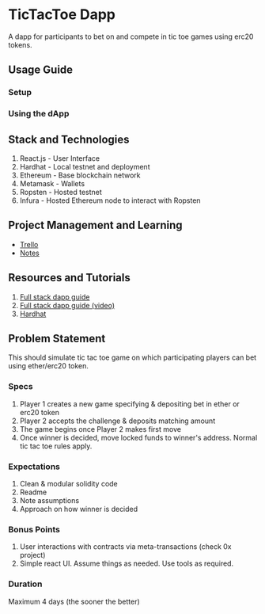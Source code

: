 # TicTacToe Dapp
A dapp for participants to bet on and compete in tic toe games using erc20 tokens.

## Usage Guide
### Setup
### Using the dApp

## Stack and Technologies
1. React.js - User Interface
2. Hardhat - Local testnet and deployment
3. Ethereum - Base blockchain network
4. Metamask - Wallets
5. Ropsten - Hosted testnet
6. Infura - Hosted Ethereum node to interact with Ropsten

## Project Management and Learning
- [Trello](https://trello.com/b/jmvSTreQ)
- [Notes](https://gold-raptor-98e.notion.site/Full-stack-dApp-guide-37b9bd5240814587855f2573815f4d0e)

## Resources and Tutorials
1. [Full stack dapp guide](https://dev.to/dabit3/the-complete-guide-to-full-stack-ethereum-development-3j13)
2. [Full stack dapp guide (video)](https://www.youtube.com/watch?v=a0osIaAOFSE)
3. [Hardhat](https://hardhat.org/)


## Problem Statement
This should simulate tic tac toe game on which participating players can bet using
ether/erc20 token.
### Specs
1. Player 1 creates a new game specifying & depositing bet in ether or erc20 token
2. Player 2 accepts the challenge & deposits matching amount
3. The game begins once Player 2 makes first move
4. Once winner is decided, move locked funds to winner's address. Normal tic tac toe
rules apply.
### Expectations
1. Clean & modular solidity code
2. Readme
3. Note assumptions
4. Approach on how winner is decided
### Bonus Points
1. User interactions with contracts via meta-transactions (check 0x project)
2. Simple react UI. Assume things as needed. Use tools as required.
### Duration
Maximum 4 days (the sooner the better)